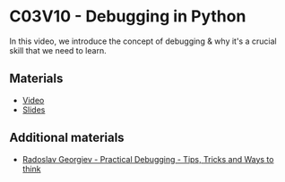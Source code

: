 # C03V10 - Debugging in Python

In this video, we introduce the concept of debugging & why it's a crucial skill that we need to learn.

## Materials

* [Video](https://www.youtube.com/watch?v=G_clWez-W68)
* [Slides](https://docs.google.com/presentation/d/1-ypm1HuovmZyxmSiyB46QOP6sHNFo3-5kl81f4XCf-s/edit?usp=sharing)

## Additional materials

* [Radoslav Georgiev - Practical Debugging - Tips, Tricks and Ways to think](https://www.youtube.com/watch?v=9Ys4gCUtTh8)
